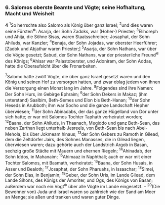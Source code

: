 ### 6. Salomos oberste Beamte und Vögte; seine Hofhaltung, Macht und Weisheit

__4__
<sup>1</sup>So herrschte also Salomo als König über ganz Israel;
<sup>2</sup>und dies waren seine Fürsten<sup title="= obersten Beamten">&#x2732;</sup>: Asarja, der Sohn Zadoks, war (Hoher-) Priester;
<sup>3</sup>Elihoreph und Ahija, die Söhne Sisas, waren Staatsschreiber; Josaphat, der Sohn Ahiluds, war Kanzler;
<sup>4</sup>Benaja, der Sohn Jojadas, war oberster Heerführer; [Zadok und Abjathar waren Priester;]
<sup>5</sup>Asarja, der Sohn Nathans, war über die Vögte gesetzt; Sabud, der Sohn Nathans, war der priesterliche Freund<sup title="= Vertraute">&#x2732;</sup> des Königs;
<sup>6</sup>Ahisar war Palastoberster, und Adoniram, der Sohn Addas, hatte die Oberaufsicht über die Fronarbeiten.

<sup>7</sup>Salomo hatte zwölf Vögte, die über ganz Israel gesetzt waren und den König und seinen Hof zu versorgen hatten, und zwar oblag jedem von ihnen die Versorgung einen Monat lang im Jahre.
<sup>8</sup>Folgendes sind ihre Namen: Der Sohn Hurs, im Gebirge Ephraim;
<sup>9</sup>der Sohn Dekers in Makaz; (ihm unterstand) Saalbim, Beth-Semes und Elon bis Beth-Hanan;
<sup>10</sup>der Sohn Heseds in Arubboth; ihm war Socho und die ganze Landschaft Hepher überwiesen;
<sup>11</sup>der Sohn Abinadabs, der das ganze Hügelland von Dor unter sich hatte; er war mit Salomos Tochter Taphath verheiratet worden;
<sup>12</sup>Baana, der Sohn Ahiluds, in Thaanach, Megiddo und ganz Beth-Sean, das neben Zarthan liegt unterhalb Jesreels, von Beth-Sean bis nach Abel-Mehola, bis über Jokmeam hinaus;
<sup>13</sup>der Sohn Gebers zu Ramoth in Gilead, dem die Zeltdörfer Jairs, des Sohnes Manasses, die in Gilead liegen, überwiesen waren; dazu gehörte auch der Landstrich Argob in Basan, sechzig große Städte mit Mauern und ehernen Riegeln;
<sup>14</sup>Ahinadab, der Sohn Iddos, in Mahanaim;
<sup>15</sup>Ahimaaz in Naphthali; auch er war mit einer Tochter Salomos, mit Basmath, verheiratet;
<sup>16</sup>Baana, der Sohn Husais, in Asser und Bealoth;
<sup>17</sup>Josaphat, der Sohn Pharuahs, in Issaschar;
<sup>18</sup>Simei, der Sohn Elas, in Benjamin;
<sup>19</sup>Geber, der Sohn Uris, im Lande Gilead, dem Lande Sihons, des Königs der Amoriter, und Ogs, des Königs von Basan; außerdem war noch ein Vogt<sup title="oder: Statthalter">&#x2732;</sup> über alle Vögte im Lande eingesetzt. –
<sup>20</sup>(Die Bewohner von) Juda und Israel waren so zahlreich wie der Sand am Meer an Menge; sie aßen und tranken und waren guter Dinge.